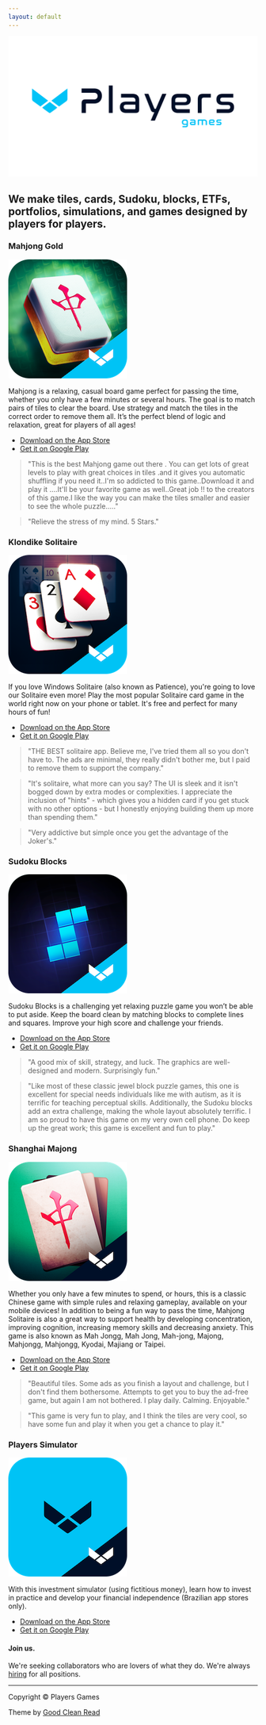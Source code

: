 ```yaml
---
layout: default
---
```


<img src="images/logo.png" alt="players games logo">

## We make tiles, cards, Sudoku, blocks, ETFs, portfolios, simulations, and games designed by players for players.

### Mahjong Gold

<img src="images/games/mahjonggold.png" alt="players games mahjong gold">

Mahjong is a relaxing, casual board game perfect for passing the time, whether you only have a few minutes or several hours. The goal is to match pairs of tiles to clear the board. Use strategy and match the tiles in the correct order to remove them all. It’s the perfect blend of logic and relaxation, great for players of all ages!

<ul class="fa-ul">
  <li><i class="fa-li fa fa-brands fa-apple"></i><a href="https://itunes.apple.com/app/id880605393?mt=8&ct=players.one">Download on the App Store</a></li>
  <li><i class="fa-li fa fa-brands fa-play"></i><a href="https://play.google.com/store/apps/details?id=mobi.redstonegames.redstonemahjong">Get it on Google Play</a></li>
</ul>

> "This is the best Mahjong game out there . You can get lots of great levels to play with great choices in tiles .and it gives you automatic shuffling if you need it..I'm so addicted to this game..Download it and play it ....It'll be your favorite game as well..Great job !! to the creators of this game.I like the way you can make the tiles smaller and easier to see the whole puzzle....."

> "Relieve the stress of my mind. 5 Stars."

### Klondike Solitaire

<img src="images/games/klondikesolitaire.png" alt="players games klondike solitaire">

If you love Windows Solitaire (also known as Patience), you're going to love our Solitaire even more! Play the most popular Solitaire card game in the world right now on your phone or tablet. It's free and perfect for many hours of fun!

<ul class="fa-ul">
  <li><i class="fa-li fa fa-brands fa-apple"></i><a href="https://itunes.apple.com/app/id815772160?mt=8&ct=players.one">Download on the App Store</a></li>
  <li><i class="fa-li fa fa-brands fa-play"></i><a href="https://play.google.com/store/apps/details?id=com.casualon.games.klondikesolitaire">Get it on Google Play</a></li>
</ul>

> "THE BEST solitaire app. Believe me, I've tried them all so you don't have to. The ads are minimal, they really didn't bother me, but I paid to remove them to support the company."

> "It's solitaire, what more can you say? The UI is sleek and it isn't bogged down by extra modes or complexities. I appreciate the inclusion of "hints" - which gives you a hidden card if you get stuck with no other options - but I honestly enjoying building them up more than spending them."

> "Very addictive but simple once you get the advantage of the Joker's."

### Sudoku Blocks

<img src="images/games/sudokublocks.png" alt="players games sudoku blocks">

Sudoku Blocks is a challenging yet relaxing puzzle game you won’t be able to put aside. Keep the board clean by matching blocks to complete lines and squares. Improve your high score and challenge your friends.

<ul class="fa-ul">
  <li><i class="fa-li fa fa-brands fa-apple"></i><a href="https://apps.apple.com/app/id6443567882?ct=players.one">Download on the App Store</a></li>
  <li><i class="fa-li fa fa-brands fa-play"></i><a href="https://play.google.com/store/apps/details?id=one.players.sudokublocks">Get it on Google Play</a></li>
</ul>

> "A good mix of skill, strategy, and luck. The graphics are well-designed and modern. Surprisingly fun."

> "Like most of these classic jewel block puzzle games, this one is excellent for special needs individuals like me with autism, as it is terrific for teaching perceptual skills. Additionally, the Sudoku blocks add an extra challenge, making the whole layout absolutely terrific. I am so proud to have this game on my very own cell phone. Do keep up the great work; this game is excellent and fun to play."

### Shanghai Majong

<img src="images/games/shanghaimajong.png" alt="players games shanghai majong">

Whether you only have a few minutes to spend, or hours, this is a classic Chinese game with simple rules and relaxing gameplay, available on your mobile devices! In addition to being a fun way to pass the time, Mahjong Solitaire is also a great way to support health by developing concentration, improving cognition, increasing memory skills and decreasing anxiety. This game is also known as Mah Jongg, Mah Jong, Mah-jong, Majong, Mahjongg, Mahjongg, Kyodai, Majiang or Taipei.

<ul class="fa-ul">
  <li><i class="fa-li fa fa-brands fa-apple"></i><a href="https://itunes.apple.com/app/id1187641822?mt=8&ct=players.one">Download on the App Store</a></li>
  <li><i class="fa-li fa fa-brands fa-play"></i><a href="https://play.google.com/store/apps/details?id=mobi.redstonegames.mahjongsolitaire">Get it on Google Play</a></li>
</ul>

> "Beautiful tiles. Some ads as you finish a layout and challenge, but I don't find them bothersome. Attempts to get you to buy the ad-free game, but again I am not bothered. I play daily. Calming. Enjoyable."

> "This game is very fun to play, and I think the tiles are very cool, so have some fun and play it when you get a chance to play it."

### Players Simulator

<img src="images/games/playerssimulator.png" alt="players games players simulator">

With this investment simulator (using fictitious money), learn how to invest in practice and develop your financial independence (Brazilian app stores only).

<ul class="fa-ul">
  <li><i class="fa-li fa fa-brands fa-apple"></i><a href="https://apps.apple.com/app/id6468494664?ct=players.one">Download on the App Store</a></li>
  <li><i class="fa-li fa fa-brands fa-play"></i><a href="https://play.google.com/store/apps/details?id=one.players.simulator">Get it on Google Play</a></li>
</ul>

#### Join us.

We're seeking collaborators who are lovers of what they do. We're always [hiring](mailto:website@players.one) for all positions.

<hr>

Copyright © Players Games

Theme by [Good Clean Read](https://github.com/adueck/good-clean-read)
